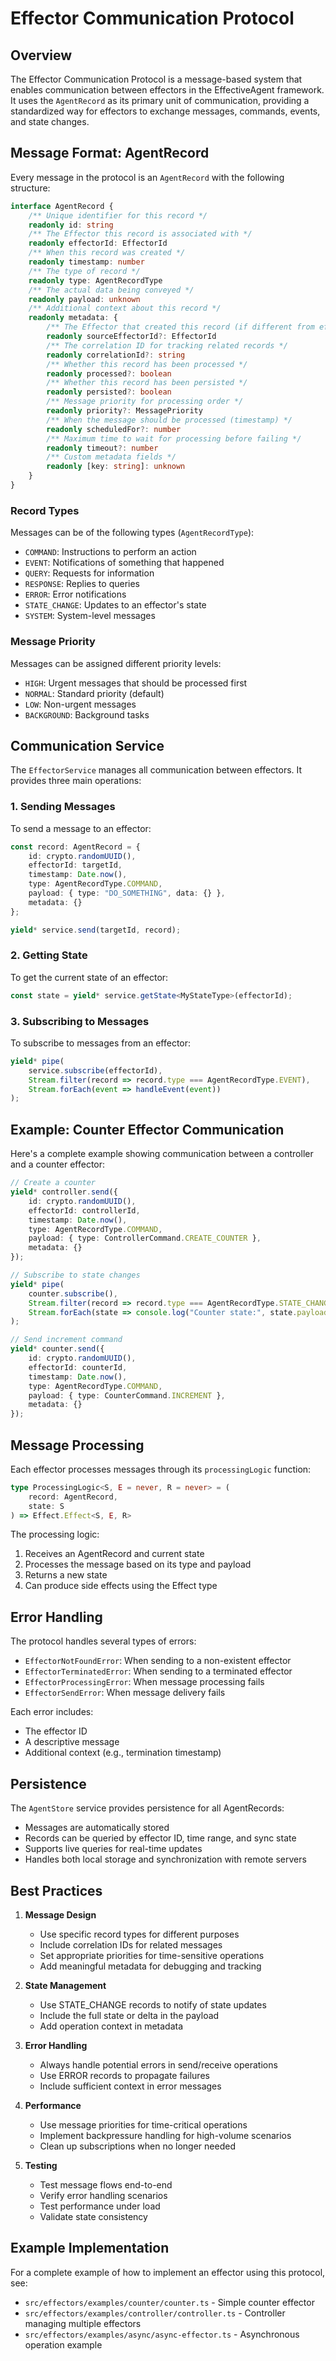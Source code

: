 # Effector Communication Protocol

## Overview

The Effector Communication Protocol is a message-based system that enables communication between effectors in the EffectiveAgent framework. It uses the `AgentRecord` as its primary unit of communication, providing a standardized way for effectors to exchange messages, commands, events, and state changes.

## Message Format: AgentRecord

Every message in the protocol is an `AgentRecord` with the following structure:

```typescript
interface AgentRecord {
    /** Unique identifier for this record */
    readonly id: string
    /** The Effector this record is associated with */
    readonly effectorId: EffectorId
    /** When this record was created */
    readonly timestamp: number
    /** The type of record */
    readonly type: AgentRecordType
    /** The actual data being conveyed */
    readonly payload: unknown
    /** Additional context about this record */
    readonly metadata: {
        /** The Effector that created this record (if different from effectorId) */
        readonly sourceEffectorId?: EffectorId
        /** The correlation ID for tracking related records */
        readonly correlationId?: string
        /** Whether this record has been processed */
        readonly processed?: boolean
        /** Whether this record has been persisted */
        readonly persisted?: boolean
        /** Message priority for processing order */
        readonly priority?: MessagePriority
        /** When the message should be processed (timestamp) */
        readonly scheduledFor?: number
        /** Maximum time to wait for processing before failing */
        readonly timeout?: number
        /** Custom metadata fields */
        readonly [key: string]: unknown
    }
}
```

### Record Types

Messages can be of the following types (`AgentRecordType`):
- `COMMAND`: Instructions to perform an action
- `EVENT`: Notifications of something that happened
- `QUERY`: Requests for information
- `RESPONSE`: Replies to queries
- `ERROR`: Error notifications
- `STATE_CHANGE`: Updates to an effector's state
- `SYSTEM`: System-level messages

### Message Priority

Messages can be assigned different priority levels:
- `HIGH`: Urgent messages that should be processed first
- `NORMAL`: Standard priority (default)
- `LOW`: Non-urgent messages
- `BACKGROUND`: Background tasks

## Communication Service

The `EffectorService` manages all communication between effectors. It provides three main operations:

### 1. Sending Messages

To send a message to an effector:

```typescript
const record: AgentRecord = {
    id: crypto.randomUUID(),
    effectorId: targetId,
    timestamp: Date.now(),
    type: AgentRecordType.COMMAND,
    payload: { type: "DO_SOMETHING", data: {} },
    metadata: {}
};

yield* service.send(targetId, record);
```

### 2. Getting State

To get the current state of an effector:

```typescript
const state = yield* service.getState<MyStateType>(effectorId);
```

### 3. Subscribing to Messages

To subscribe to messages from an effector:

```typescript
yield* pipe(
    service.subscribe(effectorId),
    Stream.filter(record => record.type === AgentRecordType.EVENT),
    Stream.forEach(event => handleEvent(event))
);
```

## Example: Counter Effector Communication

Here's a complete example showing communication between a controller and a counter effector:

```typescript
// Create a counter
yield* controller.send({
    id: crypto.randomUUID(),
    effectorId: controllerId,
    timestamp: Date.now(),
    type: AgentRecordType.COMMAND,
    payload: { type: ControllerCommand.CREATE_COUNTER },
    metadata: {}
});

// Subscribe to state changes
yield* pipe(
    counter.subscribe(),
    Stream.filter(record => record.type === AgentRecordType.STATE_CHANGE),
    Stream.forEach(state => console.log("Counter state:", state.payload))
);

// Send increment command
yield* counter.send({
    id: crypto.randomUUID(),
    effectorId: counterId,
    timestamp: Date.now(),
    type: AgentRecordType.COMMAND,
    payload: { type: CounterCommand.INCREMENT },
    metadata: {}
});
```

## Message Processing

Each effector processes messages through its `processingLogic` function:

```typescript
type ProcessingLogic<S, E = never, R = never> = (
    record: AgentRecord,
    state: S
) => Effect.Effect<S, E, R>
```

The processing logic:
1. Receives an AgentRecord and current state
2. Processes the message based on its type and payload
3. Returns a new state
4. Can produce side effects using the Effect type

## Error Handling

The protocol handles several types of errors:
- `EffectorNotFoundError`: When sending to a non-existent effector
- `EffectorTerminatedError`: When sending to a terminated effector
- `EffectorProcessingError`: When message processing fails
- `EffectorSendError`: When message delivery fails

Each error includes:
- The effector ID
- A descriptive message
- Additional context (e.g., termination timestamp)

## Persistence

The `AgentStore` service provides persistence for all AgentRecords:
- Messages are automatically stored
- Records can be queried by effector ID, time range, and sync state
- Supports live queries for real-time updates
- Handles both local storage and synchronization with remote servers

## Best Practices

1. **Message Design**
   - Use specific record types for different purposes
   - Include correlation IDs for related messages
   - Set appropriate priorities for time-sensitive operations
   - Add meaningful metadata for debugging and tracking

2. **State Management**
   - Use STATE_CHANGE records to notify of state updates
   - Include the full state or delta in the payload
   - Add operation context in metadata

3. **Error Handling**
   - Always handle potential errors in send/receive operations
   - Use ERROR records to propagate failures
   - Include sufficient context in error messages

4. **Performance**
   - Use message priorities for time-critical operations
   - Implement backpressure handling for high-volume scenarios
   - Clean up subscriptions when no longer needed

5. **Testing**
   - Test message flows end-to-end
   - Verify error handling scenarios
   - Test performance under load
   - Validate state consistency

## Example Implementation

For a complete example of how to implement an effector using this protocol, see:
- `src/effectors/examples/counter/counter.ts` - Simple counter effector
- `src/effectors/examples/controller/controller.ts` - Controller managing multiple effectors
- `src/effectors/examples/async/async-effector.ts` - Asynchronous operation example